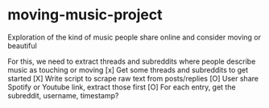 # moving-music-project

Exploration of the kind of music people share online and consider moving or beautiful

For this, we need to extract threads and subreddits where people describe music as touching or moving
[x] Get some threads and subreddits to get started
[X] Write script to scrape raw text from posts/replies
[O] User share Spotify or Youtube link, extract those first
[O] For each entry, get the subreddit, username, timestamp?
